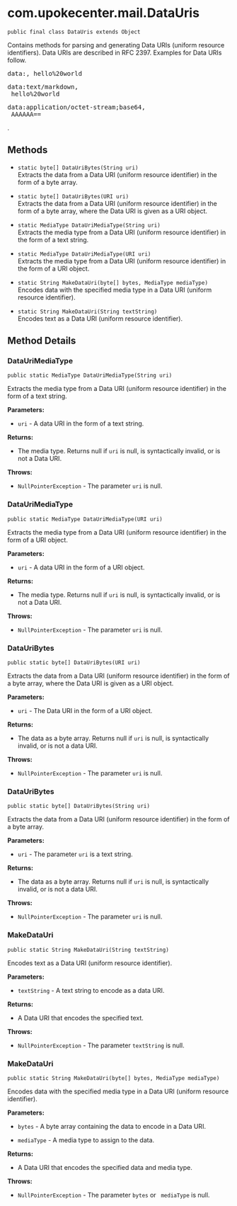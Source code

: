 # com.upokecenter.mail.DataUris

    public final class DataUris extends Object

<p>Contains methods for parsing and generating Data URIs (uniform resource
 identifiers). Data URIs are described in RFC 2397. Examples for Data URIs
 follow. </p><pre>data:, hello%20world</pre> <pre>data:text/markdown,
 hello%20world</pre> <pre>data:application/octet-stream;base64,
 AAAAAA==</pre>.

## Methods

* `static byte[] DataUriBytes(String uri)`<br>
 Extracts the data from a Data URI (uniform resource identifier) in the form
 of a byte array.

* `static byte[] DataUriBytes(URI uri)`<br>
 Extracts the data from a Data URI (uniform resource identifier) in the form
 of a byte array, where the Data URI is given as a URI object.

* `static MediaType DataUriMediaType(String uri)`<br>
 Extracts the media type from a Data URI (uniform resource identifier) in the
 form of a text string.

* `static MediaType DataUriMediaType(URI uri)`<br>
 Extracts the media type from a Data URI (uniform resource identifier) in the
 form of a URI object.

* `static String MakeDataUri(byte[] bytes,
 MediaType mediaType)`<br>
 Encodes data with the specified media type in a Data URI (uniform resource
 identifier).

* `static String MakeDataUri(String textString)`<br>
 Encodes text as a Data URI (uniform resource identifier).

## Method Details

### DataUriMediaType

    public static MediaType DataUriMediaType(String uri)

Extracts the media type from a Data URI (uniform resource identifier) in the
 form of a text string.

**Parameters:**

* <code>uri</code> - A data URI in the form of a text string.

**Returns:**

* The media type. Returns null if <code>uri</code> is null, is
 syntactically invalid, or is not a Data URI.

**Throws:**

* <code>NullPointerException</code> - The parameter <code>uri</code> is null.

### DataUriMediaType

    public static MediaType DataUriMediaType(URI uri)

Extracts the media type from a Data URI (uniform resource identifier) in the
 form of a URI object.

**Parameters:**

* <code>uri</code> - A data URI in the form of a URI object.

**Returns:**

* The media type. Returns null if <code>uri</code> is null, is
 syntactically invalid, or is not a Data URI.

**Throws:**

* <code>NullPointerException</code> - The parameter <code>uri</code> is null.

### DataUriBytes

    public static byte[] DataUriBytes(URI uri)

Extracts the data from a Data URI (uniform resource identifier) in the form
 of a byte array, where the Data URI is given as a URI object.

**Parameters:**

* <code>uri</code> - The Data URI in the form of a URI object.

**Returns:**

* The data as a byte array. Returns null if <code>uri</code> is null, is
 syntactically invalid, or is not a data URI.

**Throws:**

* <code>NullPointerException</code> - The parameter <code>uri</code> is null.

### DataUriBytes

    public static byte[] DataUriBytes(String uri)

Extracts the data from a Data URI (uniform resource identifier) in the form
 of a byte array.

**Parameters:**

* <code>uri</code> - The parameter <code>uri</code> is a text string.

**Returns:**

* The data as a byte array. Returns null if <code>uri</code> is null, is
 syntactically invalid, or is not a data URI.

**Throws:**

* <code>NullPointerException</code> - The parameter <code>uri</code> is null.

### MakeDataUri

    public static String MakeDataUri(String textString)

Encodes text as a Data URI (uniform resource identifier).

**Parameters:**

* <code>textString</code> - A text string to encode as a data URI.

**Returns:**

* A Data URI that encodes the specified text.

**Throws:**

* <code>NullPointerException</code> - The parameter <code>textString</code> is null.

### MakeDataUri

    public static String MakeDataUri(byte[] bytes, MediaType mediaType)

Encodes data with the specified media type in a Data URI (uniform resource
 identifier).

**Parameters:**

* <code>bytes</code> - A byte array containing the data to encode in a Data URI.

* <code>mediaType</code> - A media type to assign to the data.

**Returns:**

* A Data URI that encodes the specified data and media type.

**Throws:**

* <code>NullPointerException</code> - The parameter <code>bytes</code> or <code>
 mediaType</code> is null.
